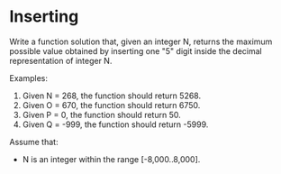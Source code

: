 # Inserting

Write a function solution that, given an integer N, returns the maximum possible value obtained by inserting one "5" digit inside the decimal representation of integer N.

Examples:

1. Given N = 268, the function should return 5268.
2. Given O = 670, the function should return 6750.
3. Given P = 0, the function should return 50.
4. Given Q = -999, the function should return -5999.

Assume that:

- N is an integer within the range [-8,000..8,000].
